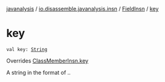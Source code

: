 [javanalysis](../../index.md) / [io.disassemble.javanalysis.insn](../index.md) / [FieldInsn](index.md) / [key](./key.md)

# key

`val key: `[`String`](https://kotlinlang.org/api/latest/jvm/stdlib/kotlin/-string/index.html)

Overrides [ClassMemberInsn.key](../-class-member-insn/key.md)

A string in the format of ..

